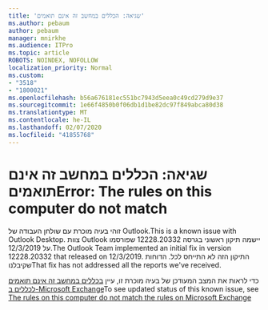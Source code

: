 ```yaml
---
title: 'שגיאה: הכללים במחשב זה אינם תואמים'
ms.author: pebaum
author: pebaum
manager: mnirkhe
ms.audience: ITPro
ms.topic: article
ROBOTS: NOINDEX, NOFOLLOW
localization_priority: Normal
ms.custom:
- "3518"
- "1800021"
ms.openlocfilehash: b56a676181ec551bc7943d5eea0c49cd279d9e37
ms.sourcegitcommit: 1e66f4850b0f06db1d1be82dc97f849abca80d38
ms.translationtype: MT
ms.contentlocale: he-IL
ms.lasthandoff: 02/07/2020
ms.locfileid: "41855768"
---
```

# <a name="error-the-rules-on-this-computer-do-not-match"></a><span data-ttu-id="c1a14-102">שגיאה: הכללים במחשב זה אינם תואמים</span><span class="sxs-lookup"><span data-stu-id="c1a14-102">Error: The rules on this computer do not match</span></span>

<span data-ttu-id="c1a14-103">זוהי בעיה מוכרת עם שולחן העבודה של Outlook.</span><span class="sxs-lookup"><span data-stu-id="c1a14-103">This is a known issue with Outlook Desktop.</span></span> <span data-ttu-id="c1a14-104">צוות Outlook יישמה תיקון ראשוני בגרסה 12228.20332 שפורסמו על 12/3/2019.</span><span class="sxs-lookup"><span data-stu-id="c1a14-104">The Outlook Team implemented an initial fix in version 12228.20332 that released on 12/3/2019.</span></span> <span data-ttu-id="c1a14-105">התיקון הזה לא התייחס לכל. הדוחות שקיבלנו</span><span class="sxs-lookup"><span data-stu-id="c1a14-105">That fix has not addressed all the reports we've received.</span></span>

<span data-ttu-id="c1a14-106">כדי לראות את המצב המעודכן של בעיה מוכרת זו, עיין [בכללים במחשב זה אינם תואמים לכללים ב-Microsoft Exchange](https://support.office.com/article/d032e037-b224-429e-b325-633afde9b5f0)</span><span class="sxs-lookup"><span data-stu-id="c1a14-106">To see updated status of this known issue, see [The rules on this computer do not match the rules on Microsoft Exchange](https://support.office.com/article/d032e037-b224-429e-b325-633afde9b5f0)</span></span>